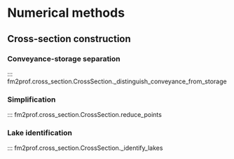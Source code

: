 # Numerical methods

## Cross-section construction

### Conveyance-storage separation

::: fm2prof.cross_section.CrossSection._distinguish_conveyance_from_storage
 
### Simplification 

::: fm2prof.cross_section.CrossSection.reduce_points

### Lake identification 

::: fm2prof.cross_section.CrossSection._identify_lakes